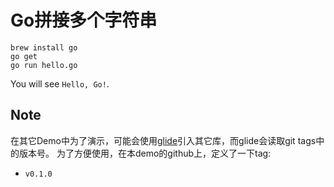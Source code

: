 Go拼接多个字符串
==========

```
brew install go
go get
go run hello.go
```

You will see `Hello, Go!`.

Note
----

在其它Demo中为了演示，可能会使用[glide](https://github.com/Masterminds/glide)引入其它库，而glide会读取git tags中的版本号。
为了方便使用，在本demo的github上，定义了一下tag:

- `v0.1.0`